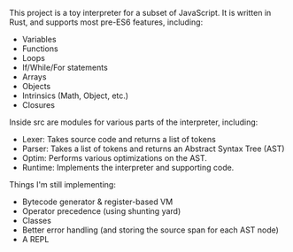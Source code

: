 This project is a toy interpreter for a subset of JavaScript. It is written in Rust, and supports most pre-ES6 features, including:
- Variables
- Functions
- Loops
- If/While/For statements
- Arrays
- Objects
- Intrinsics (Math, Object, etc.)
- Closures

Inside src are modules for various parts of the interpreter, including:
- Lexer: Takes source code and returns a list of tokens
- Parser: Takes a list of tokens and returns an Abstract Syntax Tree (AST)
- Optim: Performs various optimizations on the AST.
- Runtime: Implements the interpreter and supporting code.

Things I'm still implementing:
- Bytecode generator & register-based VM
- Operator precedence (using shunting yard)
- Classes
- Better error handling (and storing the source span for each AST node)
- A REPL
